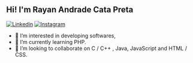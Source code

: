 ## Hi! I'm Rayan Andrade Cata Preta

[![Linkedin](https://img.shields.io/badge/LinkedIn-0077B5?style=for-the-badge&logo=linkedin&logoColor=white)](https://www.linkedin.com/in/rayan-cata-preta-765ab9251/)
[![Instagram](https://img.shields.io/badge/Instagram-E4405F?style=for-the-badge&logo=instagram&logoColor=white)](https://www.instagram.com/rayan_catapreta)

- 👀 I’m interested in developing softwares,
- 🌱 I’m currently learning PHP.
- 💞️ I’m looking to collaborate on  C / C++ , Java, JavaScript and HTML / CSS.
